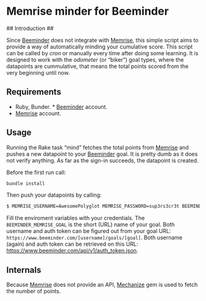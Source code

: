 # Memrise minder for Beeminder #

## Introduction ##

Since [Beeminder](http://www.memrise.com/) does not integrate with [Memrise](http://www.memrise.com/), this simple script aims to provide a way of automatically minding your cumulative score. This script can be called by _cron_ or manually every time after doing some learning. It is designed to work with the _odometer_ (or “biker”) goal types, where the datapoints are cummulative, that means the total points scored from the very beginning until now.

## Requirements ##

* Ruby, Bunder.
* [Beeminder](http://www.beeminder.com/) account.
* [Memrise](http://www.memrise.com/) account.
  
## Usage ##

Running the Rake task “mind” fetches the total points from [Memrise](http://www.memrise.com/) and pushes a new datapoint to your [Beeminder](http://www.beeminder.com/) goal. It is pretty dumb as it does not verify anything. As far as the sign-in succeeds, the datapoint is created.

Before the first run call:

```sh
bundle install
```

Then push your datapoints by calling:

```sh
$ MEMRISE_USERNAME=AwesomePolyglot MEMRISE_PASSWORD=sup3rs3cr3t BEEMINDER_USERNAME=lazybones BEEMINDER_AUTH_TOKEN=d34df4c3bbqblah BEEMINDER_MEMRISE_GOAL=memrise rake
```

Fill the enviroment variables with your credentials. The `BEEMINDER_MEMRISE_GOAL` is the short (URL) name of your goal. Both username and auth token can be figured out from your goal URL: `https://www.beeminder.com/[username]/goals/[goal]`. Both username (again) and auth token can be retrieved on this URL: https://www.beeminder.com/api/v1/auth_token.json.

## Internals ##

Because [Memrise](http://www.memrise.com/) does not provide an API, [Mechanize](http://mechanize.rubyforge.org) gem is used to fetch the number of points.
